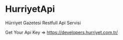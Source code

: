 # HurriyetApi
Hürriyet Gazetesi Restfull Api Servisi

Get Your Api Key => https://developers.hurriyet.com.tr/

